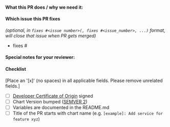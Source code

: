 <!--
Thank you for contributing to our charts repo. Before you submit this PR we'd like to
make sure you are aware of our contributing guide:

* [CONTRIBUTING.md](./CONTRIBUTING.md)

For a quick overview across what we will look at reviewing your PR, please read
our review guidelines:

* https://github.com/helm/charts/blob/master/REVIEW_GUIDELINES.md

Following our best practices right from the start will accelerate the review process and
help get your PR merged quicker.

When updates to your PR are requested, please add new commits and do not squash the
history. This will make it easier to identify new changes. The PR will be squashed
anyways when it is merged. Thanks.

For fast feedback, please @-mention maintainers that are listed in the Chart.yaml file.

Please make sure you test your changes before you push them.
-->

#### What this PR does / why we need it:

#### Which issue this PR fixes
*(optional, in `fixes #<issue number>(, fixes #<issue_number>, ...)` format, will close that issue when PR gets merged)*
  - fixes #

#### Special notes for your reviewer:

#### Checklist
[Place an '[x]' (no spaces) in all applicable fields. Please remove unrelated fields.]
- [ ] [Developer Certificate of Origin](./CONTRIBUTING.md#sign-your-work) signed
- [ ] Chart Version bumped ([SEMVER 2](https://semver.org/))
- [ ] Variables are documented in the README.md
- [ ] Title of the PR starts with chart name (e.g. `[example]: Add service for feature xyz`)
